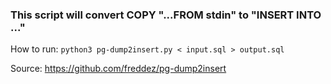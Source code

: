 ### This script will convert COPY "...FROM stdin" to "INSERT INTO ..."

How to run:
`python3 pg-dump2insert.py < input.sql > output.sql`

Source: https://github.com/freddez/pg-dump2insert